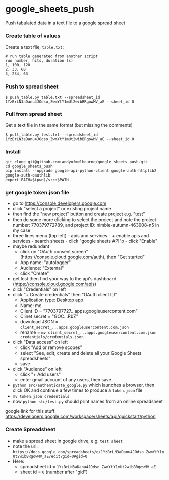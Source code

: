 # google_sheets_push

Push tabulated data in a text file to a google spread sheet

### Create table of values
Create a text file, `table.txt`:
```
# run table generated from another script
run number, hits, duration (s)
1, 100, 120
2, 33, 60
3, 234, 63
```

### Push to spread sheet
```
$ push_table.py table.txt --spreadsheet_id 1YzBrLN3aDanu4JOdso_ZwmYtY1mUt2wibBRgowMV_aE --sheet_id 0
```

### Pull from spread sheet
Get a text file in the same format (but missing the comments)
```
$ pull_table.py test.txt --spreadsheet_id 1YzBrLN3aDanu4JOdso_ZwmYtY1mUt2wibBRgowMV_aE --sheet_id 0
```

### Install
```
git clone git@github.com:andyofmelbourne/google_sheets_push.git
cd google_sheets_push
pip install --upgrade google-api-python-client google-auth-httplib2 google-auth-oauthlib
export PATH=$(pwd)/src:$PATH
```

### get google token.json file
- go to https://console.developers.google.com
- click "select a project" or existing project name 
- then find the "new project" button and create project e.g. "test"
- then do some more clicking to select the project and note the project number: 770379772789, and project ID: nimble-autumn-463908-n5 in my case
- three lines menu (top left) - apis and services - + enable apis and services - search sheets - click "google sheets API"p - click "Enable"
- maybe redundant
    - click on "OAuth consent screen" (https://console.cloud.google.com/auth), then "Get started"
    - App name: "autologger"
    - Audience: "External"
    - click "Create"
- get lost then find your way to the api's dashboard (https://console.cloud.google.com/apis)
- click "Credentials" on left
- click "+ Create credentials" then "OAuth client ID"
    - Application type: Desktop app
    - Name: me
    - Client ID = "7703797727...apps.googleusercontent.com"
    - Clinet secret = "GOC...RbZ"
    - download JSON = `client_secret_...apps.googleusercontent.com.json`
    - rename = `mv client_secret_...apps.googleusercontent.com.json credentials/credentials.json`
- click "Data access" on left
    - click "Add or remove scopes"
    - select "See, edit, create and delete all your Google Sheets spreadsheets"
    - save
- click "Audience" on left
    - click "+ Add users"
    - enter gmail account of any users, then save
- `python src/authenticate_google.py` which launches a browser, then click OK and continue a few times to produce a `token.json` file
- `mv token.json credentials`
- now `python stc/test.py` should print names from an online spreadsheet
    
google link for this stuff: https://developers.google.com/workspace/sheets/api/quickstart/python

### Create Spreadsheet
- make a spread sheet in google drive, e.g. `test sheet`
- note the url: `https://docs.google.com/spreadsheets/d/1YzBrLN3aDanu4JOdso_ZwmYtY1mUt2wibBRgowMV_aE/edit?gid=0#gid=0`
- Here:
    - spreadsheet id = `1YzBrLN3aDanu4JOdso_ZwmYtY1mUt2wibBRgowMV_aE`
    - sheet id       = `0` (number after "gid")
